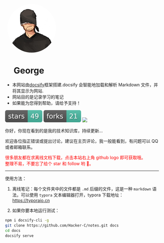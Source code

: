 &ensp;<img width="160px" style="border-radius: 50%" bo src="image/avatar.jpg">

# &ensp;&ensp;**George**

- 本网站由[docsify](https://docsify.js.org/#/)框架搭建.docsify 会智能地加载和解析 Markdown 文件，并将其显示为网站.
- 网站目的是记录学习的笔记
- 如果能为您得到帮助，请给予支持！

<!-- [![stars](https://badgen.net/github/stars/mochazi/docsify-demo?color=4ab8a1)](https://github.com/mochazi/docsify-demo)
[![forks](https://badgen.net/github/forks/mochazi/docsify-demo?color=4ab8a1)](https://github.com/mochazi/docsify-demo) -->

[![stars](./image/docsify1.svg)](https://github.com/mochazi/docsify-demo)
[![forks](./image/docsify2.svg)](https://github.com/mochazi/docsify-demo)
![](https://img.shields.io/badge/%E6%91%B8%E9%B1%BC-%E7%A8%8B%E5%BA%8F%E5%91%98-green)

你好，你现在看到的是我的技术知识库，持续更新...

欢迎各位指正错误或提出讨论，建议在主页评论，我一般能看到，有问题可以 QQ 或者邮箱联系。

<font color=red>很多朋友都在求离线文档下载，点击本站右上角 github logo 即可获取哦。<br>整理不易，不要忘了给个 star 和 follow 哟 🎈。</font>

---

使用方法：

1. 离线笔记：每个文件夹中的文件都是 `.md` 后缀的文件，这是一种 `markdown` 语法，可以使用 `typora` 文本编辑器打开，typora 下载地址：https://typoraio.cn

2. 如果你要本地运行测试：

```bash
npm i docsify-cli -g
git clone https://github.com/Hacker-C/notes.git docs
cd docs
docsify serve
```

<br>

<span id="busuanzi_container_site_pv" style='display:none'>
    👀 本站总访问量：<span id="busuanzi_value_site_pv"></span> 次
</span>
<span id="busuanzi_container_site_uv" style='display:none'>
    | 🚴‍♂️ 本站总访客数：<span id="busuanzi_value_site_uv"></span> 人
</span>

